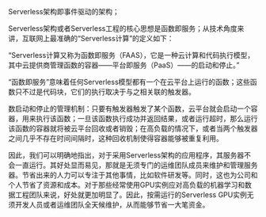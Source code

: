 Serverless架构即事件驱动的架构；

Serverless架构或者Serverless工程的核心思想是函数即服务；从技术角度来讲，互联网上最准确的“Serverless计算”的定义如下：

“Serverless计算又称为函数即服务（FAAS），它是一种云计算和代码执行模型，其中云提供商管理函数的容器——平台即服务（PaaS）——的启动和停止。”

“函数即服务”意味着任何Serverless模型都有一个在云平台上运行的函数；这些函数只不过是代码块，它们的执行取决于与之相关联的触发器。

数启动和停止的管理机制：只要有触发器触发了某个函数，云平台就会启动一个容器，用来执行该函数；一旦该函数执行成功并返回结果，或者运行超时，那么运行该函数的容器就将被云平台回收或者销毁；在高负载的情况下，或者当两个触发器之间几乎不存在时间间隔时，这种回收机制使得容器能够被重复利用。

因此，我们可以明确地指出，对于采用Serverless架构的应用程序，其服务器不会一直运行。其好处显而易见，那就是无须专门的运维团队成员来维护和管理服务器。节省出来的人力可以专注于其他事情，比如软件研发等。同时，这也为公司和个人节省了资源和成本。对于那些经常使用GPU实例应对高负载的机器学习和数据工程团队来说，好处就更加明显了。因此，按需运行的Serverless GPU实例无须开发人员或者运维团队全天候维护，从而能够节省一大笔资金。
